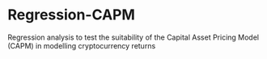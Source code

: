 # Regression-CAPM
Regression analysis to test the suitability of the Capital Asset Pricing Model (CAPM) in modelling cryptocurrency returns
